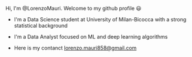 Hi, I'm @LorenzoMauri. Welcome to my github profile 😃

- I'm a Data Science student at University of Milan-Bicocca with a strong statistical background 

- I'm a Data Analyst focused on ML and deep learning algorithms 

- Here is my contanct lorenzo.mauri858@gmail.com

